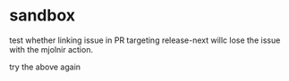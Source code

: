 # sandbox

test whether linking issue in PR targeting release-next willc lose the issue with the mjolnir action.

try the above again
